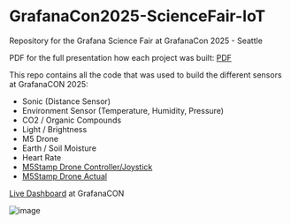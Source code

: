 # GrafanaCon2025-ScienceFair-IoT
Repository for the Grafana Science Fair at GrafanaCon 2025 - Seattle

PDF for the full presentation how each project was built: [PDF](https://github.com/grafana/GrafanaCon2025-ScienceFair-IoT/blob/main/GrafanaCON%202025%20Science%20fair%20-%20Grafana%20you%20can%20touch.pdf)

This repo contains all the code that was used to build the different sensors at GrafanaCON 2025:
- Sonic (Distance Sensor)
- Environment Sensor (Temperature, Humidity, Pressure)
- CO2 / Organic Compounds
- Light / Brightness
- M5 Drone
- Earth / Soil Moisture
- Heart Rate
- [M5Stamp Drone Controller/Joystick](https://github.com/grafana/M5StampFlyController-GrafanaCon2025)
- [M5Stamp Drone Actual](https://github.com/grafana/M5StampFly-GrafanaCon2025)


[Live Dashboard](https://grafanacon.grafana.net/public-dashboards/04f1088996984d5a99875aed48c3f5c3?refresh=auto&from=now-3h&to=now&timezone=browser) at GrafanaCON

![image](https://github.com/user-attachments/assets/98983f32-4bbf-489a-836c-e17307522550)

